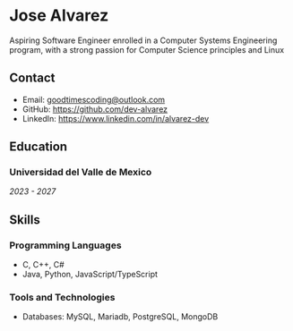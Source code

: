 # Jose Alvarez

Aspiring Software Engineer enrolled in a Computer Systems Engineering program, with a strong passion for Computer Science principles and Linux

## Contact

- Email: goodtimescoding@outlook.com
- GitHub: https://github.com/dev-alvarez
- LinkedIn: https://www.linkedin.com/in/alvarez-dev

## Education

### Universidad del Valle de Mexico

_2023 - 2027_

## Skills

### Programming Languages

- C, C++, C#
- Java, Python, JavaScript/TypeScript

### Tools and Technologies

- Databases: MySQL, Mariadb, PostgreSQL, MongoDB
